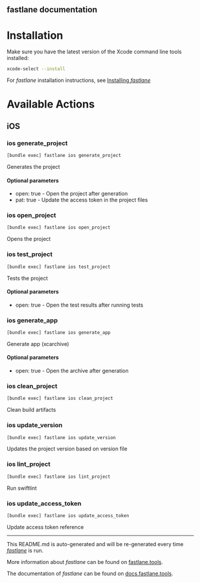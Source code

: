 fastlane documentation
----

# Installation

Make sure you have the latest version of the Xcode command line tools installed:

```sh
xcode-select --install
```

For _fastlane_ installation instructions, see [Installing _fastlane_](https://docs.fastlane.tools/#installing-fastlane)

# Available Actions

## iOS

### ios generate_project

```sh
[bundle exec] fastlane ios generate_project
```

Generates the project

#### Optional parameters
  * open: true - Open the project after generation
  * pat: true - Update the access token in the project files

### ios open_project

```sh
[bundle exec] fastlane ios open_project
```

Opens the project

### ios test_project

```sh
[bundle exec] fastlane ios test_project
```

Tests the project

#### Optional parameters
  * open: true - Open the test results after running tests

### ios generate_app

```sh
[bundle exec] fastlane ios generate_app
```

Generate app (xcarchive)

#### Optional parameters
  * open: true - Open the archive after generation

### ios clean_project

```sh
[bundle exec] fastlane ios clean_project
```

Clean build artifacts

### ios update_version

```sh
[bundle exec] fastlane ios update_version
```

Updates the project version based on version file

### ios lint_project

```sh
[bundle exec] fastlane ios lint_project
```

Run swiftlint

### ios update_access_token

```sh
[bundle exec] fastlane ios update_access_token
```

Update access token reference

----

This README.md is auto-generated and will be re-generated every time [_fastlane_](https://fastlane.tools) is run.

More information about _fastlane_ can be found on [fastlane.tools](https://fastlane.tools).

The documentation of _fastlane_ can be found on [docs.fastlane.tools](https://docs.fastlane.tools).
